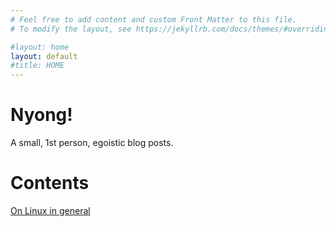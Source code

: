 ```yaml
---
# Feel free to add content and custom Front Matter to this file.
# To modify the layout, see https://jekyllrb.com/docs/themes/#overriding-theme-defaults

#layout: home
layout: default
#title: HOME
---
```


# Nyong!
A small, 1st person, egoistic blog posts.

# Contents
[On Linux in general](./linux/)

